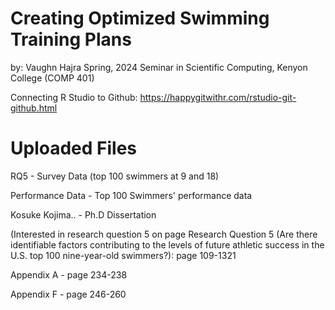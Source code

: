 # Creating Optimized Swimming Training Plans
by: Vaughn Hajra
Spring, 2024
Seminar in Scientific Computing, Kenyon College (COMP 401)

Connecting R Studio to Github:
https://happygitwithr.com/rstudio-git-github.html

# Uploaded Files
RQ5 - Survey Data (top 100 swimmers at 9 and 18)

Performance Data - Top 100 Swimmers' performance data

Kosuke Kojima.. - Ph.D Dissertation

(Interested in research question 5 on page 
    Research Question 5 (Are there identifiable factors contributing to the levels of future athletic success in the U.S.   top 100 nine-year-old swimmers?):  page 109-1321
    
  Appendix A - page 234-238
  
  Appendix F - page 246-260
